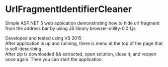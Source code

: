 # UrlFragmentIdentifierCleaner
Simple ASP.NET 5 web appication demonstrating how to hide url fragment from the address bar by using JS library browser-utility-0.0.1.js

Developed and tested using VS 2015
<br />
After application is up and running, there is menu at the top of the page that is self-describing.
<br />
After zip is downloaded && extracted, open solution, close it, and reopen once again.
Then you can start the application.
